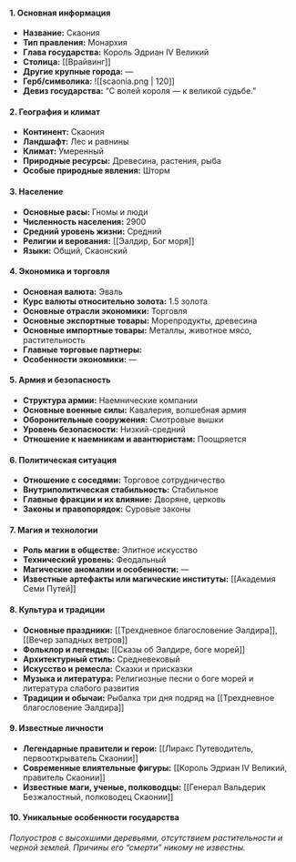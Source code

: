 #### **1. Основная информация**

- **Название:** Скаония
- **Тип правления:** Монархия
- **Глава государства:** Король Эдриан IV Великий
- **Столица:** [[Врайвинг]]
- **Другие крупные города:** —
- **Герб/символика:** ![[scaonia.png | 120]]
- **Девиз государства:** “С волей короля — к великой судьбе.”

#### **2. География и климат**

- **Континент:** Скаония
- **Ландшафт:** Лес и равнины
- **Климат:** Умеренный
- **Природные ресурсы:** Древесина, растения, рыба
- **Особые природные явления:** Шторм

#### **3. Население**

- **Основные расы:** Гномы и люди
- **Численность населения:** 2900
- **Средний уровень жизни:** Средний
- **Религии и верования:** [[Эалдир, Бог моря]]
- **Языки:** Общий, Скаонский

#### **4. Экономика и торговля**

- **Основная валюта:** Эваль
- **Курс валюты относительно золота:** 1.5 золота
- **Основные отрасли экономики:** Торговля
- **Основные экспортные товары:** Морепродукты, древесина
- **Основные импортные товары:** Металлы, животное мясо, растительность
- **Главные торговые партнеры:** 
- **Особенности экономики:** —

#### **5. Армия и безопасность**

- **Структура армии:** Наемнические компании
- **Основные военные силы:** Кавалерия, волшебная армия
- **Оборонительные сооружения:** Смотровые вышки
- **Уровень безопасности:** Низкий-средний
- **Отношение к наемникам и авантюристам:** Поощряется

#### **6. Политическая ситуация**

- **Отношение с соседями:** Торговое сотрудничество
- **Внутриполитическая стабильность:** Стабильное
- **Главные фракции и их влияние:** Дворяне, церковь
- **Законы и правопорядок:** Суровые законы

#### **7. Магия и технологии**

- **Роль магии в обществе:** Элитное искусство
- **Технический уровень:** Феодальный
- **Магические аномалии и особенности:** —
- **Известные артефакты или магические институты:** [[Академия Семи Путей]]

#### **8. Культура и традиции**

- **Основные праздники:** [[Трехдневное благословение Эалдира]], [[Вечер западных ветров]]
- **Фольклор и легенды:** [[Сказы об Эалдире, боге морей]]
- **Архитектурный стиль:** Средневековый
- **Искусство и ремесла:** Сказки и присказки
- **Музыка и литература:** Религиозные песни о боге морей и литература слабого развития
- **Традиции и обычаи:** Рыбалка три дня подряд на [[Трехдневное благословение Эалдира]]

#### **9. Известные личности**

- **Легендарные правители и герои:** [[Лиракс Путеводитель, первооткрыватель Скаонии]]
- **Современные влиятельные фигуры:** [[Король Эдриан IV Великий, правитель Скаонии]]
- **Известные маги, ученые, полководцы:** [[Генерал Вальдерик Безжалостный, полководец Скаонии]]

#### **10. Уникальные особенности государства**

_Полуостров с высохшими деревьями, отсутствием растительности и черной землей. Причины его “смерти” никому не известны._